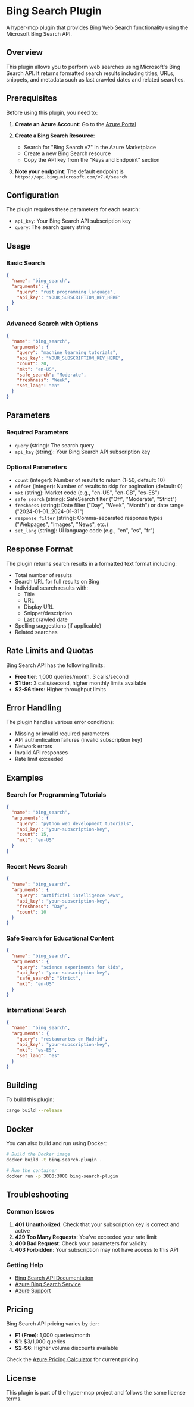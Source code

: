 # Bing Search Plugin

A hyper-mcp plugin that provides Bing Web Search functionality using the Microsoft Bing Search API.

## Overview

This plugin allows you to perform web searches using Microsoft's Bing Search API. It returns formatted search results including titles, URLs, snippets, and metadata such as last crawled dates and related searches.

## Prerequisites

Before using this plugin, you need to:

1. **Create an Azure Account**: Go to the [Azure Portal](https://portal.azure.com/)

2. **Create a Bing Search Resource**:
   - Search for "Bing Search v7" in the Azure Marketplace
   - Create a new Bing Search resource
   - Copy the API key from the "Keys and Endpoint" section

3. **Note your endpoint**: The default endpoint is `https://api.bing.microsoft.com/v7.0/search`

## Configuration

The plugin requires these parameters for each search:

- `api_key`: Your Bing Search API subscription key
- `query`: The search query string

## Usage

### Basic Search

```json
{
  "name": "bing_search",
  "arguments": {
    "query": "rust programming language",
    "api_key": "YOUR_SUBSCRIPTION_KEY_HERE"
  }
}
```

### Advanced Search with Options

```json
{
  "name": "bing_search",
  "arguments": {
    "query": "machine learning tutorials",
    "api_key": "YOUR_SUBSCRIPTION_KEY_HERE",
    "count": 20,
    "mkt": "en-US",
    "safe_search": "Moderate",
    "freshness": "Week",
    "set_lang": "en"
  }
}
```

## Parameters

### Required Parameters

- `query` (string): The search query
- `api_key` (string): Your Bing Search API subscription key

### Optional Parameters

- `count` (integer): Number of results to return (1-50, default: 10)
- `offset` (integer): Number of results to skip for pagination (default: 0)
- `mkt` (string): Market code (e.g., "en-US", "en-GB", "es-ES")
- `safe_search` (string): SafeSearch filter ("Off", "Moderate", "Strict")
- `freshness` (string): Date filter ("Day", "Week", "Month") or date range ("2024-01-01..2024-01-31")
- `response_filter` (string): Comma-separated response types ("Webpages", "Images", "News", etc.)
- `set_lang` (string): UI language code (e.g., "en", "es", "fr")

## Response Format

The plugin returns search results in a formatted text format including:

- Total number of results
- Search URL for full results on Bing
- Individual search results with:
  - Title
  - URL
  - Display URL
  - Snippet/description
  - Last crawled date
- Spelling suggestions (if applicable)
- Related searches

## Rate Limits and Quotas

Bing Search API has the following limits:

- **Free tier**: 1,000 queries/month, 3 calls/second
- **S1 tier**: 3 calls/second, higher monthly limits available
- **S2-S6 tiers**: Higher throughput limits

## Error Handling

The plugin handles various error conditions:

- Missing or invalid required parameters
- API authentication failures (invalid subscription key)
- Network errors
- Invalid API responses
- Rate limit exceeded

## Examples

### Search for Programming Tutorials

```json
{
  "name": "bing_search",
  "arguments": {
    "query": "python web development tutorials",
    "api_key": "your-subscription-key",
    "count": 15,
    "mkt": "en-US"
  }
}
```

### Recent News Search

```json
{
  "name": "bing_search",
  "arguments": {
    "query": "artificial intelligence news",
    "api_key": "your-subscription-key",
    "freshness": "Day",
    "count": 10
  }
}
```

### Safe Search for Educational Content

```json
{
  "name": "bing_search",
  "arguments": {
    "query": "science experiments for kids",
    "api_key": "your-subscription-key",
    "safe_search": "Strict",
    "mkt": "en-US"
  }
}
```

### International Search

```json
{
  "name": "bing_search",
  "arguments": {
    "query": "restaurantes en Madrid",
    "api_key": "your-subscription-key",
    "mkt": "es-ES",
    "set_lang": "es"
  }
}
```

## Building

To build this plugin:

```bash
cargo build --release
```

## Docker

You can also build and run using Docker:

```bash
# Build the Docker image
docker build -t bing-search-plugin .

# Run the container
docker run -p 3000:3000 bing-search-plugin
```

## Troubleshooting

### Common Issues

1. **401 Unauthorized**: Check that your subscription key is correct and active
2. **429 Too Many Requests**: You've exceeded your rate limit
3. **400 Bad Request**: Check your parameters for validity
4. **403 Forbidden**: Your subscription may not have access to this API

### Getting Help

- [Bing Search API Documentation](https://learn.microsoft.com/en-us/bing/search-apis/bing-web-search/)
- [Azure Bing Search Service](https://azure.microsoft.com/en-us/services/cognitive-services/bing-web-search-api/)
- [Azure Support](https://azure.microsoft.com/en-us/support/)

## Pricing

Bing Search API pricing varies by tier:

- **F1 (Free)**: 1,000 queries/month
- **S1**: $3/1,000 queries
- **S2-S6**: Higher volume discounts available

Check the [Azure Pricing Calculator](https://azure.microsoft.com/en-us/pricing/calculator/) for current pricing.

## License

This plugin is part of the hyper-mcp project and follows the same license terms.
